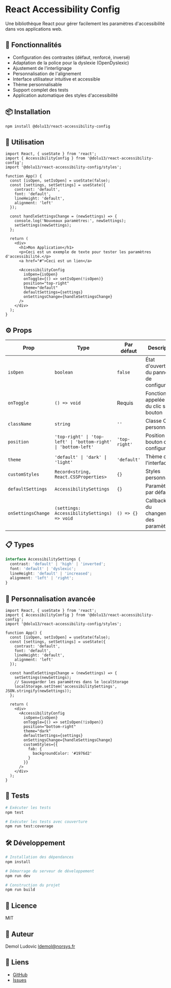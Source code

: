  # React Accessibility Config

Une bibliothèque React pour gérer facilement les paramètres d'accessibilité dans vos applications web.

## 🚀 Fonctionnalités

- Configuration des contrastes (défaut, renforcé, inversé)
- Adaptation de la police pour la dyslexie (OpenDyslexic)
- Ajustement de l'interlignage
- Personnalisation de l'alignement
- Interface utilisateur intuitive et accessible
- Thème personnalisable
- Support complet des tests
- Application automatique des styles d'accessibilité

## 📦 Installation

```bash
npm install @dolu13/react-accessibility-config
```

## 🎯 Utilisation

```tsx
import React, { useState } from 'react';
import { AccessibilityConfig } from '@dolu13/react-accessibility-config';
import '@dolu13/react-accessibility-config/styles';

function App() {
  const [isOpen, setIsOpen] = useState(false);
  const [settings, setSettings] = useState({
    contrast: 'default',
    font: 'default',
    lineHeight: 'default',
    alignment: 'left'
  });

  const handleSettingsChange = (newSettings) => {
    console.log('Nouveaux paramètres:', newSettings);
    setSettings(newSettings);
  };

  return (
    <div>
      <h1>Mon Application</h1>
      <p>Ceci est un exemple de texte pour tester les paramètres d'accessibilité.</p>
      <a href="#">Ceci est un lien</a>
      
      <AccessibilityConfig
        isOpen={isOpen}
        onToggle={() => setIsOpen(!isOpen)}
        position="top-right"
        theme="default"
        defaultSettings={settings}
        onSettingsChange={handleSettingsChange}
      />
    </div>
  );
}
```

## ⚙️ Props

| Prop | Type | Par défaut | Description |
|------|------|------------|-------------|
| `isOpen` | `boolean` | `false` | État d'ouverture du panneau de configuration |
| `onToggle` | `() => void` | Requis | Fonction appelée lors du clic sur le bouton |
| `className` | `string` | `''` | Classe CSS personnalisée |
| `position` | `'top-right' \| 'top-left' \| 'bottom-right' \| 'bottom-left'` | `'top-right'` | Position du bouton de configuration |
| `theme` | `'default' \| 'dark' \| 'light'` | `'default'` | Thème de l'interface |
| `customStyles` | `Record<string, React.CSSProperties>` | `{}` | Styles personnalisés |
| `defaultSettings` | `AccessibilitySettings` | `{}` | Paramètres par défaut |
| `onSettingsChange` | `(settings: AccessibilitySettings) => void` | `() => {}` | Callback lors du changement des paramètres |

## 📋 Types

```typescript
interface AccessibilitySettings {
  contrast: 'default' | 'high' | 'inverted';
  font: 'default' | 'dyslexic';
  lineHeight: 'default' | 'increased';
  alignment: 'left' | 'right';
}
```

## 🎨 Personnalisation avancée

```tsx
import React, { useState } from 'react';
import { AccessibilityConfig } from '@dolu13/react-accessibility-config';
import '@dolu13/react-accessibility-config/styles';

function App() {
  const [isOpen, setIsOpen] = useState(false);
  const [settings, setSettings] = useState({
    contrast: 'default',
    font: 'default',
    lineHeight: 'default',
    alignment: 'left'
  });

  const handleSettingsChange = (newSettings) => {
    setSettings(newSettings);
    // Sauvegarder les paramètres dans le localStorage
    localStorage.setItem('accessibilitySettings', JSON.stringify(newSettings));
  };

  return (
    <div>
      <AccessibilityConfig
        isOpen={isOpen}
        onToggle={() => setIsOpen(!isOpen)}
        position="bottom-right"
        theme="dark"
        defaultSettings={settings}
        onSettingsChange={handleSettingsChange}
        customStyles={{
          fab: {
            backgroundColor: '#1976d2'
          }
        }}
      />
    </div>
  );
}
```

## 🧪 Tests

```bash
# Exécuter les tests
npm test

# Exécuter les tests avec couverture
npm run test:coverage
```

## 🛠️ Développement

```bash
# Installation des dépendances
npm install

# Démarrage du serveur de développement
npm run dev

# Construction du projet
npm run build
```

## 📝 Licence

MIT

## 👥 Auteur

Demol Ludovic <ldemol@norsys.fr>

## 🔗 Liens

- [GitHub](https://github.com/Dolu13/react-accessibility-config)
- [Issues](https://github.com/Dolu13/react-accessibility-config/issues)